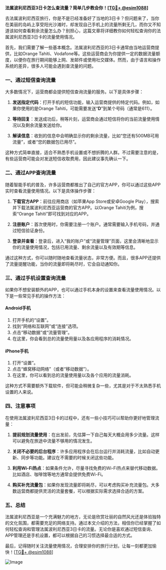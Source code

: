 **法属波利尼西亚3日卡怎么查流量？简单几步教会你！[[TG💪+ @esim1088](https://t.me/s/esim1088)]**

去法属波利尼西亚旅行，你是不是已经准备好了当地的3日卡？但问题来了，当你在美丽的岛屿上享受阳光沙滩时，却发现自己手机上的流量所剩无几，而你又不知道该如何查看剩余流量怎么办？别担心，这篇文章将详细教你如何轻松查询你的法属波利尼西亚3日卡的流量使用情况。

首先，我们需要了解一些基本概念。法属波利尼西亚的3日卡通常由当地运营商提供，比如Orange Tahiti、Vodafone等。这些运营商会为你提供一定的数据流量额度，以便你在旅行期间能够上网、发邮件或使用社交媒体。然而，由于语言和操作系统的差异，很多人可能会遇到查流量的问题。

### 一、通过短信查询流量

大多数情况下，运营商都会提供短信查询流量的服务。以下是具体步骤：

1. **发送指定代码**：打开手机的短信功能，输入运营商提供的特定代码。例如，如果你使用的是Orange Tahiti，可能需要发送“**D**”到某个号码（通常是611）。
   
2. **等待回复**：发送成功后，稍等片刻，运营商会通过短信将你的当前流量使用情况以及剩余流量发送给你。

3. **解读信息**：收到的信息中会明确显示你的剩余流量，比如“您还有500MB可用流量”，或者“您的数据包已用尽”。

这种方式简单直接，适合不熟悉手机设置或不想折腾的人群。不过需要注意的是，有些运营商可能会对发送短信收取费用，因此建议事先确认一下。

### 二、通过APP查询流量

随着智能手机的普及，许多运营商都推出了自己的官方APP，你可以通过这些APP实时查看流量使用情况。以下是具体操作步骤：

1. **下载官方APP**：前往应用商店（如苹果App Store或安卓Google Play），搜索并下载法属波利尼西亚运营商的官方APP。以Orange Tahiti为例，搜索“Orange Tahiti”即可找到对应的APP。

2. **注册账户**：首次使用时，你需要注册一个账户。通常需要输入手机号码，并通过短信验证身份。

3. **登录并查看**：登录后，进入“我的账户”或“流量管理”页面，这里会清晰地显示你的流量使用情况，包括已用流量、剩余流量以及有效期等信息。

通过这种方式，你可以随时随地查看流量状态，非常方便。而且，很多APP还提供了流量提醒功能，当你的流量即将耗尽时，它会自动通知你。

### 三、通过手机设置查询流量

如果你不想安装额外的APP，也可以通过手机本身的设置来查看流量使用情况。以下是一些常见手机的操作方法：

#### Android手机

1. 打开手机的“设置”。
2. 找到“网络和互联网”或“连接”选项。
3. 点击“移动数据”或“流量管理”。
4. 在这里，你会看到总的流量使用量以及各应用程序的消耗情况。

#### iPhone手机

1. 打开“设置”。
2. 点击“蜂窝移动网络”（或者“移动数据”）。
3. 在这里，你可以看到总的流量使用量以及各个应用的流量消耗。

这种方式不需要额外下载软件，但可能会稍微复杂一些，尤其是对于不太熟悉手机设置的人来说。

### 四、注意事项

在使用法属波利尼西亚3日卡的过程中，还有一些小技巧可以帮助你更好地管理流量：

1. **提前规划流量使用**：在出发前，先估算一下自己每天大概会用多少流量。这样可以避免在旅途中流量不够用的情况发生。

2. **关闭不必要的后台程序**：许多应用程序会在后台运行并消耗流量，比如自动更新、同步等功能。建议在不需要的时候关闭这些功能。

3. **利用Wi-Fi热点**：如果条件允许，尽量寻找免费的Wi-Fi热点来替代移动数据。比如酒店、咖啡馆等地方通常会提供免费Wi-Fi。

4. **购买补充流量包**：如果你发现流量即将耗尽，可以考虑购买补充流量包。大多数运营商都提供灵活的流量套餐，可以根据实际需求选择合适的方案。

### 五、总结

法属波利尼西亚是一个充满魅力的地方，无论是欣赏壮丽的自然风光还是体验独特的文化氛围，都需要充足的网络支持。通过本文介绍的方法，相信你已经掌握了如何轻松查询和管理法属波利尼西亚3日卡的流量。无论你是喜欢通过短信查询、APP管理还是手机设置，都可以根据自己的习惯选择最合适的方式。

最后，记得随时关注流量使用情况，合理安排你的旅行计划，让每一刻都更加愉快！[[TG💪+ @esim1088](https://t.me/s/esim1088)]  

![Image](https://i.postimg.cc/4NQfJmqS/Snipaste-2025-05-13-00-14-12.png)